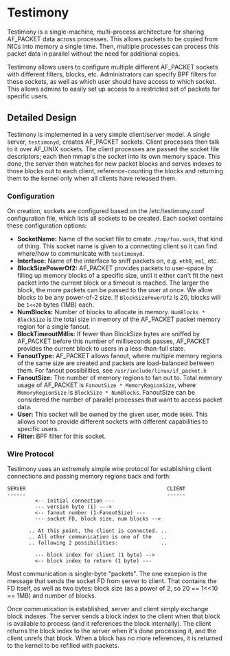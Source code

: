 Testimony
=========

Testimony is a single-machine, multi-process architecture for sharing AF_PACKET
data across processes.  This allows packets to be copied from NICs into memory
a single time.  Then, multiple processes can process this packet data in
parallel without the need for additional copies.

Testimony allows users to configure multiple different AF_PACKET sockets with
different filters, blocks, etc.  Administrators can specify BPF filters for
these sockets, as well as which user should have access to which socket.  This
allows admins to easily set up access to a restricted set of packets for
specific users.

Detailed Design
---------------

Testimony is implemented in a very simple client/server model.  A single server,
`testimonyd`, creates AF_PACKET sockets.  Client processes then talk to it over
AF_UNIX sockets.  The client processes are passed the socket file descriptors;
each then mmap's the socket into its own memory space.  This done, the server
then watches for new packet blocks and serves indexes to those blocks out to
each client, reference-counting the blocks and returning them to the kernel only
when all clients have released them.

### Configuration ###

On creation, sockets are configured based on the /etc/testimony.conf
configuration file, which lists all sockets to be created.  Each socket contains
these configuration options:

*   **SocketName:**  Name of the socket file to create.  `/tmp/foo.sock`, that kind
     of thing.  This socket name is given to a connecting client so it can find
     where/how to communicate with `testimonyd`.
*   **Interface:**  Name of the interface to sniff packets on, e.g. `eth0`, `em1`,
     etc.
*   **BlockSizePowerOf2:**  AF_PACKET provides packets to user-space by filling up
     memory blocks of a specific size, until it either can't fit the next packet
     into the current block or a timeout is reached.  The larger the block, the
     more packets can be passed to the user at once.  We allow blocks to be any
     power-of-2 size.  If `BlockSizePowerOf2` is 20, blocks will be `1<<20`
     bytes (1MB) each.
*   **NumBlocks:**  Number of blocks to allocate in memory.  `NumBlocks *
     BlockSize` is the total size in memory of the AF_PACKET packet memory
     region for a single fanout.
*   **BlockTimeoutMillis:**  If fewer than BlockSize bytes are sniffed by AF_PACKET
     before this number of milliseconds passes, AF_PACKET provides the current
     block to users in a less-than-full state.
*   **FanoutType:**  AF_PACKET allows fanout, where multiple memory regions of the
     same size are created and packets are load-balanced between them.  For
     fanout possibilities, see `/usr/include/linux/if_packet.h`
*   **FanoutSize:**  The number of memory regions to fan out to.  Total memory
     usage of AF_PACKET is `FanoutSize * MemoryRegionSize`, where
     `MemoryRegionSize` is `BlockSize * NumBlocks`.  FanoutSize can be
     considered the number of parallel processes that want to access packet
     data.
*   **User:** This socket will be owned by the given user, mode `0600`.  This
     allows root to provide different sockets with different capabilities to
     specific users.
*   **Filter:** BPF filter for this socket.

### Wire Protocol ###

Testimony uses an extremely simple wire protocol for establishing client
connections and passing memory regions back and forth:

    SERVER                                              CLIENT
    ------                                              ------
             <-- initial connection ---
             --- version byte (1) --->
             <-- fanout number (1-FanoutSize) ---
             --- socket FD, block size, num blocks -->

           .. At this point, the client is connected. ..
           .. All other communication is one of the   ..
           .. following 2 possibilities:              ..

             --- block index for client (1 byte) -->
             <-- block index to return (1 byte) ---

Most communication is single-byte "packets".  The one excepion is the message
that sends the socket FD from server to client.  That contains the FD itself, as
well as two bytes:  block size (as a power of 2, so 20 == 1<<10 == 1MB) and
number of blocks.

Once communication is established, server and client simply exchange block
indexes.  The server sends a block index to the client when that block is
available to process (and it references the block internally).  The client
returns the block index to the server when it's done processing it, and the
client unrefs that block.  When a block has no more references, it is returned
to the kernel to be refilled with packets.

